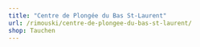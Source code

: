 ```yaml
---
title: "Centre de Plongée du Bas St-Laurent"
url: /rimouski/centre-de-plongee-du-bas-st-laurent/
shop: Tauchen
---
```

